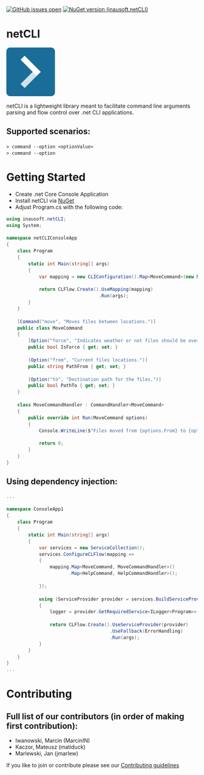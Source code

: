 [![GitHub issues open](https://img.shields.io/github/issues/inausoft/netCLI.svg?style=flat-square)]()
[![NuGet version (inausoft.netCLI)](https://img.shields.io/nuget/v/inausoft.netCLI.svg?style=flat-square)](https://www.nuget.org/packages/inausoft.netCLI/)


# netCLI

![Logo](src/inausoft.netCLI/assets/netCLI.png)

netCLI is a lightweight library meant to facilitate command line arguments parsing and flow control over .net CLI applications.

## Supported scenarios:
`> command --option <optionValue>`  
`> command --option`

# Getting Started

- Create .net Core Console Application
- Install netCLI via [NuGet](https://www.nuget.org/packages/inausoft.netCLI/)
- Adjust Program.cs with the following code:


```cs
using inausoft.netCLI;
using System;

namespace netCLIConsoleApp
{
    class Program
    {
        static int Main(string[] args)
        {
            var mapping = new CLIConfiguration().Map<MoveCommand>(new MoveCommandHandler());

            return CLFlow.Create().UseMapping(mapping)
                                  .Run(args);
        }
    }

    [Command("move", "Moves files between locations.")]
    public class MoveCommand
    {
        [Option("force", "Indicates weather or not files should be overwritten.", IsOptional = true)]
        public bool IsForce { get; set; }

        [Option("from", "Current files locations.")]
        public string PathFrom { get; set; }

        [Option("to", "Destination path for the files.")]
        public bool PathTo { get; set; }
    }

    class MoveCommandHandler : CommandHandler<MoveCommand>
    {
        public override int Run(MoveCommand options)
        {
            Console.WriteLine($"Files moved from {options.From} to {options.To}");

            return 0;
        }
    }
}

```


## Using dependency injection:

```cs
...

namespace ConsoleApp1
{
    class Program
    {
        static int Main(string[] args)
        {
            var services = new ServiceCollection();
            services.ConfigureCLFlow(mapping =>
            {
                mapping.Map<MoveCommand, MoveCommandHandler>()
                       .Map<HelpCommand, HelpCommandHandler>();

            });

            using (ServiceProvider provider = services.BuildServiceProvider())
            {
                logger = provider.GetRequiredService<ILogger<Program>>();

                return CLFlow.Create().UseServiceProvider(provider)
                                      .UseFallback(ErrorHandling)
                                      .Run(args);
            }
        }
    }
}
...

```

# Contributing
## Full list of our contributors (in order of making first contribution):
- Iwanowski, Marcin (MarcinIN)
- Kaczor, Mateusz (matiduck)
- Marlewski, Jan (jmarlew)

If you like to join or contribute please see our [Contributing guidelines](CONTRIBUTING.md)
